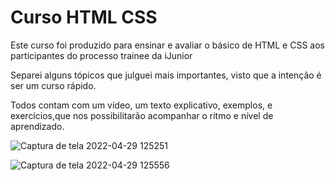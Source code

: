 # Curso HTML CSS

Este curso foi produzido para ensinar e avaliar o básico de HTML e CSS aos participantes do processo trainee da iJunior

Separei alguns tópicos que julguei mais importantes, visto que a intenção é ser um curso rápido. 

Todos contam com um vídeo, um texto explicativo, exemplos, e exercícios,que nos possibilitarão acompanhar o ritmo e nível de aprendizado.

![Captura de tela 2022-04-29 125251](https://user-images.githubusercontent.com/64756425/165980448-c7c41e7d-bfc3-4717-b596-4613fdb9d300.png)

![Captura de tela 2022-04-29 125556](https://user-images.githubusercontent.com/64756425/165980617-bb6000a3-84be-44b0-9031-263e4685192f.png)
